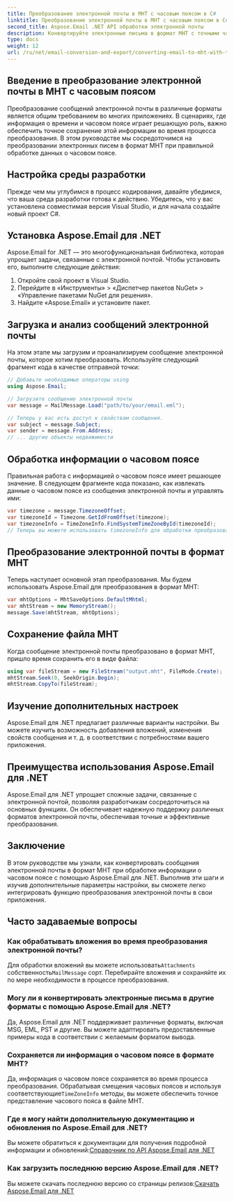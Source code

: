 ```yaml
---
title: Преобразование электронной почты в MHT с часовым поясом в C#
linktitle: Преобразование электронной почты в MHT с часовым поясом в C#
second_title: Aspose.Email .NET API обработки электронной почты
description: Конвертируйте электронные письма в формат MHT с точными часовыми поясами, используя Aspose.Email для .NET. Предоставляется пошаговое руководство и пример кода.
type: docs
weight: 12
url: /ru/net/email-conversion-and-export/converting-email-to-mht-with-timezone-in-csharp/
---
```


## Введение в преобразование электронной почты в MHT с часовым поясом

Преобразование сообщений электронной почты в различные форматы является общим требованием во многих приложениях. В сценариях, где информация о времени и часовом поясе играет решающую роль, важно обеспечить точное сохранение этой информации во время процесса преобразования. В этом руководстве мы сосредоточимся на преобразовании электронных писем в формат MHT при правильной обработке данных о часовом поясе.

## Настройка среды разработки

Прежде чем мы углубимся в процесс кодирования, давайте убедимся, что ваша среда разработки готова к действию. Убедитесь, что у вас установлена совместимая версия Visual Studio, и для начала создайте новый проект C#.

## Установка Aspose.Email для .NET

Aspose.Email for .NET — это многофункциональная библиотека, которая упрощает задачи, связанные с электронной почтой. Чтобы установить его, выполните следующие действия:

1. Откройте свой проект в Visual Studio.
2. Перейдите в «Инструменты» > «Диспетчер пакетов NuGet» > «Управление пакетами NuGet для решения».
3. Найдите «Aspose.Email» и установите пакет.

## Загрузка и анализ сообщений электронной почты

На этом этапе мы загрузим и проанализируем сообщение электронной почты, которое хотим преобразовать. Используйте следующий фрагмент кода в качестве отправной точки:

```csharp
// Добавьте необходимые операторы using
using Aspose.Email;

// Загрузите сообщение электронной почты
var message = MailMessage.Load("path/to/your/email.eml");

// Теперь у вас есть доступ к свойствам сообщения.
var subject = message.Subject;
var sender = message.From.Address;
// ... другие объекты недвижимости
```

## Обработка информации о часовом поясе

Правильная работа с информацией о часовом поясе имеет решающее значение. В следующем фрагменте кода показано, как извлекать данные о часовом поясе из сообщения электронной почты и управлять ими:

```csharp
var timezone = message.TimezoneOffset;
var timezoneId = Timezone.GetIdFromOffset(timezone);
var timezoneInfo = TimeZoneInfo.FindSystemTimeZoneById(timezoneId);
// Теперь вы можете использовать timezoneInfo для обработки преобразований часовых поясов.
```

## Преобразование электронной почты в формат MHT

Теперь наступает основной этап преобразования. Мы будем использовать Aspose.Email для преобразования в формат MHT:

```csharp
var mhtOptions = MhtSaveOptions.DefaultMhtml;
var mhtStream = new MemoryStream();
message.Save(mhtStream, mhtOptions);
```

## Сохранение файла MHT

Когда сообщение электронной почты преобразовано в формат MHT, пришло время сохранить его в виде файла:

```csharp
using var fileStream = new FileStream("output.mht", FileMode.Create);
mhtStream.Seek(0, SeekOrigin.Begin);
mhtStream.CopyTo(fileStream);
```

## Изучение дополнительных настроек

Aspose.Email для .NET предлагает различные варианты настройки. Вы можете изучить возможность добавления вложений, изменения свойств сообщения и т. д. в соответствии с потребностями вашего приложения.

## Преимущества использования Aspose.Email для .NET

Aspose.Email для .NET упрощает сложные задачи, связанные с электронной почтой, позволяя разработчикам сосредоточиться на основных функциях. Он обеспечивает надежную поддержку различных форматов электронной почты, обеспечивая точные и эффективные преобразования.

## Заключение

В этом руководстве мы узнали, как конвертировать сообщения электронной почты в формат MHT при обработке информации о часовом поясе с помощью Aspose.Email для .NET. Выполнив эти шаги и изучив дополнительные параметры настройки, вы сможете легко интегрировать функцию преобразования электронной почты в свои приложения.

## Часто задаваемые вопросы

### Как обрабатывать вложения во время преобразования электронной почты?

 Для обработки вложений вы можете использовать`Attachments` собственность`MailMessage` сорт. Перебирайте вложения и сохраняйте их по мере необходимости в процессе преобразования.

### Могу ли я конвертировать электронные письма в другие форматы с помощью Aspose.Email для .NET?

Да, Aspose.Email для .NET поддерживает различные форматы, включая MSG, EML, PST и другие. Вы можете адаптировать предоставленные примеры кода в соответствии с желаемым форматом вывода.

### Сохраняется ли информация о часовом поясе в формате MHT?

 Да, информация о часовом поясе сохраняется во время процесса преобразования. Обрабатывая смещения часовых поясов и используя соответствующие`TimeZoneInfo` методы, вы можете обеспечить точное представление часового пояса в файле MHT.

### Где я могу найти дополнительную документацию и обновления по Aspose.Email для .NET?

 Вы можете обратиться к документации для получения подробной информации и обновлений:[Справочник по API Aspose.Email для .NET](https://reference.aspose.com/email/net/)

### Как загрузить последнюю версию Aspose.Email для .NET?

 Вы можете скачать последнюю версию со страницы релизов:[Скачать Aspose.Email для .NET](https://releases.aspose.com/email/net/)